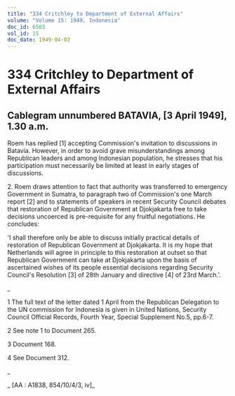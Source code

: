 ```yaml
---
title: "334 Critchley to Department of External Affairs"
volume: "Volume 15: 1949, Indonesia"
doc_id: 6503
vol_id: 15
doc_date: 1949-04-03
---
```


# 334 Critchley to Department of External Affairs

## Cablegram unnumbered BATAVIA, [3 April 1949], 1.30 a.m.

Roem has replied [1] accepting Commission's invitation to discussions in Batavia. However, in order to avoid grave misunderstandings among Republican leaders and among Indonesian population, he stresses that his participation must necessarily be limited at least in early stages of discussions.

2\. Roem draws attention to fact that authority was transferred to emergency Government in Sumatra, to paragraph two of Commission's one March report [2] and to statements of speakers in recent Security Council debates that restoration of Republican Government at Djokjakarta free to take decisions uncoerced is pre-requisite for any fruitful negotiations. He concludes:

'I shall therefore only be able to discuss initially practical details of restoration of Republican Government at Djokjakarta. It is my hope that Netherlands will agree in principle to this restoration at outset so that Republican Government can take at Djokjakarta upon the basis of ascertained wishes of its people essential decisions regarding Security Council's Resolution [3] of 28th January and directive [4] of 23rd March.'.

_

1 The full text of the letter dated 1 April from the Republican Delegation to the UN commission for Indonesia is given in United Nations, Security Council Official Records, Fourth Year, Special Supplement No.5, pp.6-7.

2 See note 1 to Document 265.

3 Document 168.

4 See Document 312.

_

_ [AA : A1838, 854/10/4/3, iv]_
